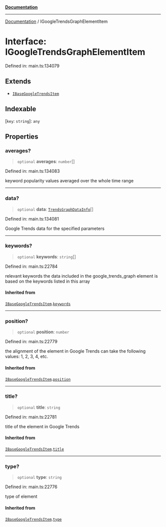 [**Documentation**](../README.md)

***

[Documentation](../README.md) / IGoogleTrendsGraphElementItem

# Interface: IGoogleTrendsGraphElementItem

Defined in: main.ts:134079

## Extends

- [`IBaseGoogleTrendsItem`](IBaseGoogleTrendsItem.md)

## Indexable

\[`key`: `string`\]: `any`

## Properties

### averages?

> `optional` **averages**: `number`[]

Defined in: main.ts:134083

keyword popularity values averaged over the whole time range

***

### data?

> `optional` **data**: [`TrendsGraphDataInfo`](../classes/TrendsGraphDataInfo.md)[]

Defined in: main.ts:134081

Google Trends data for the specified parameters

***

### keywords?

> `optional` **keywords**: `string`[]

Defined in: main.ts:22784

relevant keywords
the data included in the google_trends_graph element is based on the keywords listed in this array

#### Inherited from

[`IBaseGoogleTrendsItem`](IBaseGoogleTrendsItem.md).[`keywords`](IBaseGoogleTrendsItem.md#keywords)

***

### position?

> `optional` **position**: `number`

Defined in: main.ts:22779

the alignment of the element in Google Trends
can take the following values: 1, 2, 3, 4, etc.

#### Inherited from

[`IBaseGoogleTrendsItem`](IBaseGoogleTrendsItem.md).[`position`](IBaseGoogleTrendsItem.md#position)

***

### title?

> `optional` **title**: `string`

Defined in: main.ts:22781

title of the element in Google Trends

#### Inherited from

[`IBaseGoogleTrendsItem`](IBaseGoogleTrendsItem.md).[`title`](IBaseGoogleTrendsItem.md#title)

***

### type?

> `optional` **type**: `string`

Defined in: main.ts:22776

type of element

#### Inherited from

[`IBaseGoogleTrendsItem`](IBaseGoogleTrendsItem.md).[`type`](IBaseGoogleTrendsItem.md#type)
